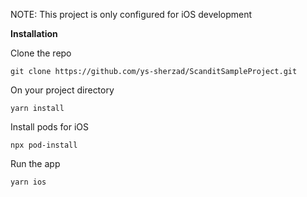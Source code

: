 NOTE: This project is only configured for iOS development

**Installation**

Clone the repo

```
git clone https://github.com/ys-sherzad/ScanditSampleProject.git
```

On your project directory

```
yarn install
```

Install pods for iOS

```
npx pod-install
```

Run the app

```
yarn ios
```
